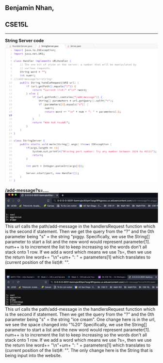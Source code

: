 ## Benjamin Nhan, 
## CSE15L
---

**String Server code**
![Image](Screenshot_2023-10-22_at_5.23.57_PM.png)

**/add-message?s=....**
![Image](/Screenshot_2023-10-22_at_5.19.30_PM.png)
This url calls the path/add-message in the handlersRequest function which is the second if statement. Then we get the query from the "?" and the 0th parameter being "s" = the string "piggy. 
Specifically, we use the String[] parameter to start a list and the new word would represent parameter[1]. num++ is to increment the list to keep increasing so the words don't all stack onto 1 row. 
If we add a word which means we use ?s=, then we use the return line word+= "\n"+um+ ": " + parameters[1] which translates to (current position of the list)#: "".


![Image](/Screenshot_2023-10-22_at_5.28.38_PM.png)
This url calls the path/add-message in the handlersRequest function which is the second if statement. Then we get the query from the "?" and the 0th parameter being "s" = the string "ice cream".  One change here is in the url, we see the space changed into "%20"
Specifically, we use the String[] parameter to start a list and the new word would represent parameter[1]. num++ is to increment the list to keep increasing so the words don't all stack onto 1 row. 
If we add a word which means we use ?s=, then we use the return line word+= "\n"+um+ ": " + parameters[1] which translates to (current position of the list)#: "".
The only change here is the String that is being input into the website.
